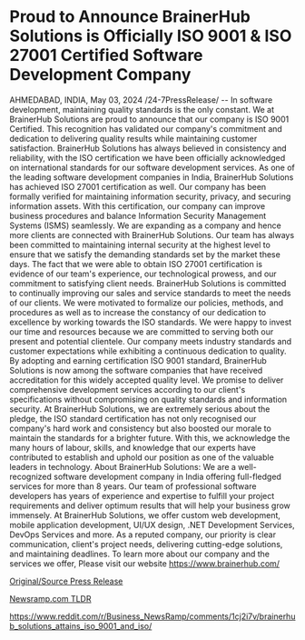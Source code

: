 # Proud to Announce BrainerHub Solutions is Officially ISO 9001 & ISO 27001 Certified Software Development Company

AHMEDABAD, INDIA, May 03, 2024 /24-7PressRelease/ -- In software development, maintaining quality standards is the only constant. We at BrainerHub Solutions are proud to announce that our company is ISO 9001 Certified. This recognition has validated our company's commitment and dedication to delivering quality results while maintaining customer satisfaction. BrainerHub Solutions has always believed in consistency and reliability, with the ISO certification we have been officially acknowledged on international standards for our software development services.  As one of the leading software development companies in India, BrainerHub Solutions has achieved ISO 27001 certification as well. Our company has been formally verified for maintaining information security, privacy, and securing information assets. With this certification, our company can improve business procedures and balance Information Security Management Systems (ISMS) seamlessly.  We are expanding as a company and hence more clients are connected with BrainerHub Solutions. Our team has always been committed to maintaining internal security at the highest level to ensure that we satisfy the demanding standards set by the market these days. The fact that we were able to obtain ISO 27001 certification is evidence of our team's experience, our technological prowess, and our commitment to satisfying client needs.  BrainerHub Solutions is committed to continually improving our sales and service standards to meet the needs of our clients. We were motivated to formalize our policies, methods, and procedures as well as to increase the constancy of our dedication to excellence by working towards the ISO standards. We were happy to invest our time and resources because we are committed to serving both our present and potential clientele.  Our company meets industry standards and customer expectations while exhibiting a continuous dedication to quality. By adopting and earning certification ISO 9001 standard, BrainerHub Solutions is now among the software companies that have received accreditation for this widely accepted quality level. We promise to deliver comprehensive development services according to our client's specifications without compromising on quality standards and information security.  At BrainerHub Solutions, we are extremely serious about the pledge, the ISO standard certification has not only recognised our company's hard work and consistency but also boosted our morale to maintain the standards for a brighter future. With this, we acknowledge the many hours of labour, skills, and knowledge that our experts have contributed to establish and uphold our position as one of the valuable leaders in technology.   About BrainerHub Solutions:   We are a well-recognized software development company in India offering full-fledged services for more than 8 years. Our team of professional software developers has years of experience and expertise to fulfill your project requirements and deliver optimum results that will help your business grow immensely. At BrainerHub Solutions, we offer custom web development, mobile application development, UI/UX design, .NET Development Services, DevOps Services and more. As a reputed company, our priority is clear communication, client's project needs, delivering cutting-edge solutions, and maintaining deadlines.   To learn more about our company and the services we offer, Please visit our website https://www.brainerhub.com/ 

[Original/Source Press Release](https://www.24-7pressrelease.com/press-release/510568/proud-to-announce-brainerhub-solutions-is-officially-iso-9001-iso-27001-certified-software-development-company)
                    

[Newsramp.com TLDR](None) 

https://www.reddit.com/r/Business_NewsRamp/comments/1cj2i7v/brainerhub_solutions_attains_iso_9001_and_iso/